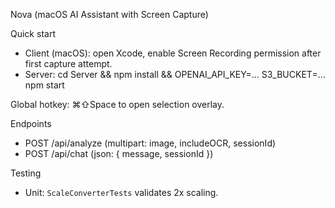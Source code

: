 Nova (macOS AI Assistant with Screen Capture)

Quick start
- Client (macOS): open Xcode, enable Screen Recording permission after first capture attempt.
- Server: cd Server && npm install && OPENAI_API_KEY=... S3_BUCKET=... npm start

Global hotkey: ⌘⇧Space to open selection overlay.

Endpoints
- POST /api/analyze (multipart: image, includeOCR, sessionId)
- POST /api/chat (json: { message, sessionId })

Testing
- Unit: `ScaleConverterTests` validates 2x scaling.


